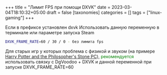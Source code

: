 +++
title = "Лимит FPS при помощи DXVK"
date = 2023-03-04T18:10:32+05:00
draft = false
[taxonomies]
categories = []
tags = ["linux-gaming"]
+++

Если в префиксе установлен dxvk
Использовать данную переменную в терминале или параметре запуска Steam
```bash
DXVK_FRAME_RATE=60 / 30 / 0 - без лимита fps
```

Для старых игр у которых проблема с физикой и звуком (на примере [Harry Potter and the Philosopher's Stone PC](https://www.pcgamingwiki.com/wiki/Harry_Potter_and_the_Philosopher%27s_Stone)), <span style="color:green">рекомендуется</span> использовать связку с DgVoodoo + DXVK и данной переменной при запуске DXVK_FRAME_RATE=60

